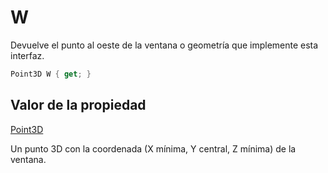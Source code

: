 # W

Devuelve el punto al oeste de la ventana o geometría que implemente esta interfaz.

```csharp
Point3D W { get; }
```

## Valor de la propiedad

[Point3D](../../point3d.md)

Un punto 3D con la coordenada \(X mínima, Y central, Z mínima\) de la ventana.


